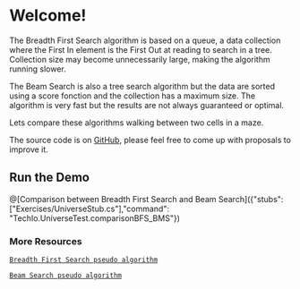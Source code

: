 # Welcome!

The Breadth First Search algorithm is based on a queue, a data collection where the First In element is the First Out at reading to search in a tree. Collection size may become unnecessarily large, making the algorithm running slower.

The Beam Search is also a tree search algorithm but the data are sorted using a score fonction and the collection has a maximum size. The algorithm is very fast but the results are not always guaranteed or optimal.

Lets compare these algorithms walking between two cells in a maze.

The source code is on [GitHub](https://github.com/TechDotIO/csharp-template), please feel free to come up with proposals to improve it.

## Run the Demo

@[Comparison between Breadth First Search and Beam Search]({"stubs": ["Exercises/UniverseStub.cs"],"command": "TechIo.UniverseTest.comparisonBFS_BMS"})

### More Resources 

[`Breadth First Search pseudo algorithm`](https://en.wikipedia.org/wiki/Breadth-first_search#Pseudocode)

[`Beam Search pseudo algorithm`](http://jhave.org/algorithms/graphs/beamsearch/beamsearch.shtml)

